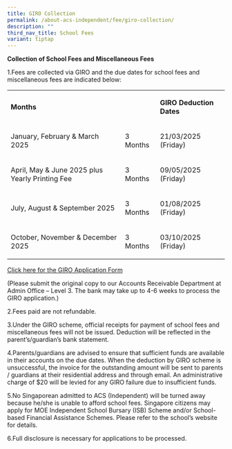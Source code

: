 ```yaml
---
title: GIRO Collection
permalink: /about-acs-independent/fee/giro-collection/
description: ""
third_nav_title: School Fees
variant: tiptap
---
```

<p><strong>Collection of School Fees and Miscellaneous Fees</strong>
</p>
<p>1.Fees are collected via GIRO and the due dates for school fees and miscellaneous
fees are indicated below:</p>
<table style="minWidth: 75px">
<colgroup>
<col>
<col>
<col>
</colgroup>
<tbody>
<tr>
<td rowspan="1" colspan="2">
<p><strong>Months</strong>
</p>
</td>
<td rowspan="1" colspan="1">
<p><strong>GIRO Deduction Dates</strong>
</p>
</td>
</tr>
<tr>
<td rowspan="1" colspan="1">
<p>January, February &amp; March 2025</p>
</td>
<td rowspan="1" colspan="1">
<p>3 Months</p>
</td>
<td rowspan="1" colspan="1">
<p>21/03/2025 (Friday)</p>
</td>
</tr>
<tr>
<td rowspan="1" colspan="1">
<p>April, May &amp; June 2025 plus Yearly Printing Fee</p>
</td>
<td rowspan="1" colspan="1">
<p>3 Months</p>
</td>
<td rowspan="1" colspan="1">
<p>09/05/2025 (Friday)</p>
</td>
</tr>
<tr>
<td rowspan="1" colspan="1">
<p>July, August &amp; September 2025</p>
</td>
<td rowspan="1" colspan="1">
<p>3 Months</p>
</td>
<td rowspan="1" colspan="1">
<p>01/08/2025 (Friday)</p>
</td>
</tr>
<tr>
<td rowspan="1" colspan="1">
<p>October, November &amp; December 2025</p>
</td>
<td rowspan="1" colspan="1">
<p>3 Months</p>
</td>
<td rowspan="1" colspan="1">
<p>03/10/2025 (Friday)</p>
</td>
</tr>
</tbody>
</table>
<p><a href="/files/About%20ACS(I)/2024_giro_application_form_all_level.pdf" rel="noopener noreferrer nofollow" target="_blank">Click here for the GIRO Application Form</a>
</p>
<p>(Please submit the original copy to our Accounts Receivable Department
at Admin Office – Level 3. The bank may take up to 4-6 weeks to process
the GIRO application.)</p>
<p>2.Fees paid are not refundable.</p>
<p>3.Under the GIRO scheme, official receipts for payment of school fees
and miscellaneous fees will not be issued. Deduction will be reflected
in the parent’s/guardian’s bank statement.</p>
<p>4.Parents/guardians are advised to ensure that sufficient funds are available
in their accounts on the due dates. When the deduction by GIRO scheme is
unsuccessful, the invoice for the outstanding amount will be sent to parents
/ guardians at their residential address and through email. An administrative
charge of $20 will be levied for any GIRO failure due to insufficient funds.</p>
<p>5.No Singaporean admitted to ACS (Independent) will be turned away because
he/she is unable to afford school fees. Singapore citizens may apply for
MOE Independent School Bursary (ISB) Scheme and/or School-based Financial
Assistance Schemes. Please refer to the school’s website for details.</p>
<p>6.Full disclosure is necessary for applications to be processed.</p>